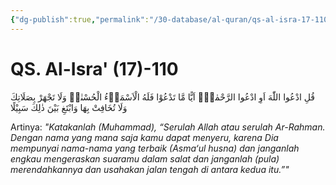 ```yaml
---
{"dg-publish":true,"permalink":"/30-database/al-quran/qs-al-isra-17-110/"}
---
```



# QS. Al-Isra' (17)-110
قُلِ ادْعُوا اللّٰهَ اَوِ ادْعُوا الرَّحْمٰنَۗ اَيًّا مَّا تَدْعُوْا فَلَهُ الْاَسْمَاۤءُ الْحُسْنٰىۚ وَلَا تَجْهَرْ بِصَلَاتِكَ وَلَا تُخَافِتْ بِهَا وَابْتَغِ بَيْنَ ذٰلِكَ سَبِيْلًا

Artinya: *"Katakanlah (Muhammad), “Serulah Allah atau serulah Ar-Rahman. Dengan nama yang mana saja kamu dapat menyeru, karena Dia mempunyai nama-nama yang terbaik (Asma‘ul husna) dan janganlah engkau mengeraskan suaramu dalam salat dan janganlah (pula) merendahkannya dan usahakan jalan tengah di antara kedua itu.”"*
